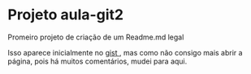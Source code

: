 <h1>Projeto aula-git2</h1>

<p>Promeiro projeto de criação de um Readme.md legal</p>

<p>
<font style="vertical-align: inherit;">
    <font style="vertical-align: inherit;">Isso aparece inicialmente no
    </font>
</font>
<a href="https://gist.github.com/PurpleBooth/109311bb0361f32d87a2">
    <font style="vertical-align: inherit;">
        <font style="vartical-align: inherit;">gist</font>
    </font>
</a>
<font style="vertical-align: inherit;">
    <font style="vertical-align: inherit;">, mas como não consigo mais abrir a página, pois há muitos comentários, mudei para aqui.
    </font>
</font>
</p>